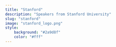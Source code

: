 ```yaml
---
title: "Stanford"
description: "Speakers from Stanford University"
slug: "stanford"
image: "stanford_logo.png"
style:
    background: "#2a9d8f"
    color: "#fff"
---
```

